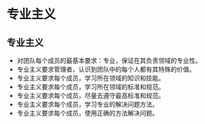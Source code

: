 # 专业主义

## 专业主义

- 对团队每个成员的最基本要求：专业，保证在其负责领域的专业性。
- 专业主义要求管理者，认识到团队中的每个人都有其特殊的价值。
- 专业主义要求每个成员，学习所在领域的知识和技能。
- 专业主义要求每个成员，学习所在领域的标准和规范。
- 专业主义要求每个成员，尽量去遵守最高标准和规范。
- 专业主义要求每个成员，学习专业的解决问题方法。
- 专业主义要求每个成员，使用正确的方法解决问题。
